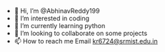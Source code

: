 - 👋 Hi, I’m @AbhinavReddy199
- 👀 I’m interested in coding
- 🌱 I’m currently learning python
- 💞️ I’m looking to collaborate on some projects
- 📫 How to reach me Email kr6724@srmist.edu.in

<!---
AbhinavReddy199/AbhinavReddy199 is a ✨ special ✨ repository because its `README.md` (this file) appears on your GitHub profile.
You can click the Preview link to take a look at your changes.
--->
